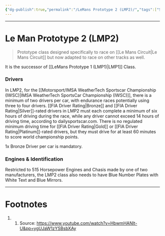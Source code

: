 ```yaml
---
{"dg-publish":true,"permalink":"/LeMans Prototype 2 (LMP2)/","tags":["Sports"]}
---
```



---
# Le Man Prototype 2 (LMP2)
> Prototype class designed specifically to race on [[Le Mans Circuit\|Le Mans Circuit]] but now adapted to race on other tracks as well.

It is the successor of [[LeMans Prototype 1 (LMP1)\|LMP1]] Class.

### Drivers
In LMP2, for the [[Motorsport/IMSA WeatherTech Sportscar Championship (IWSC)\|IMSA WeatherTech SportsCar Championship (IWSC)]], there is a minimum of two drivers per car, with endurance races potentially using three to four drivers. [[FIA Driver Rating\|Bronze]] and [[FIA Driver Rating\|Silver]]-rated drivers in LMP2 must each complete a minimum of six hours of driving during the race, while any driver cannot exceed 14 hours of driving time, according to dailysportscar.com. There is no regulated minimum driving time for [[FIA Driver Rating\|Gold]] or [[FIA Driver Rating\|Platinum]]-rated drivers, but they must drive for at least 60 minutes to score world championship points.

1x Bronze Driver per car is mandatory.

### Engines & Identification
Restricted to 515 Horsepower Engines and Chasis made by one of two manufacturers, the LMP2 class also needs to have Blue Number Plates with White Text and Blue Mirrors.


---
# Footnotes
1. 1. Source: https://www.youtube.com/watch?v=HbwmHANlt-U&pp=ygUJaW1zYSBsbXAy